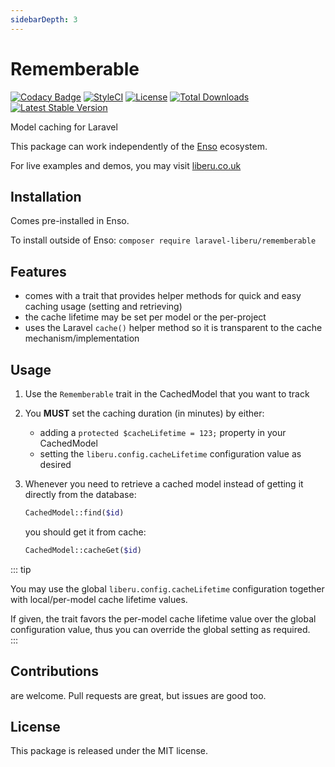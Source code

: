 ```yaml
---
sidebarDepth: 3
---
```


# Rememberable

[![Codacy Badge](https://api.codacy.com/project/badge/Grade/2eba208ec82d485786715915ec75f8bf)](https://www.codacy.com/app/laravel-liberu/rememberable?utm_source=github.com&amp;utm_medium=referral&amp;utm_content=laravel-liberu/rememberable&amp;utm_campaign=Badge_Grade)
[![StyleCI](https://github.styleci.io/repos/90758167/shield?branch=master)](https://github.styleci.io/repos/90758167)
[![License](https://poser.pugx.org/laravel-liberu/rememberable/license)](https://packagist.org/packages/laravel-liberu/rememberable)
[![Total Downloads](https://poser.pugx.org/laravel-liberu/rememberable/downloads)](https://packagist.org/packages/laravel-liberu/rememberable)
[![Latest Stable Version](https://poser.pugx.org/laravel-liberu/rememberable/version)](https://packagist.org/packages/laravel-liberu/rememberable)

Model caching for Laravel

This package can work independently of the [Enso](https://github.com/laravel-liberu/Enso) ecosystem.

For live examples and demos, you may visit [liberu.co.uk](https://www.liberu.co.uk)

## Installation

Comes pre-installed in Enso.

To install outside of Enso: `composer require laravel-liberu/rememberable`

## Features

- comes with a trait that provides helper methods for quick and easy caching usage (setting and retrieving)
- the cache lifetime may be set per model or the per-project
- uses the Laravel `cache()` helper method so it is transparent to the cache mechanism/implementation

## Usage

1. Use the `Rememberable` trait in the CachedModel that you want to track

2. You **MUST** set the caching duration (in minutes) by either:
    - adding a `protected $cacheLifetime = 123;` property in your CachedModel
    - setting the `liberu.config.cacheLifetime` configuration value as desired

3. Whenever you need to retrieve a cached model instead of getting it directly from the database:

    ```php
    CachedModel::find($id)
    ```

    you should get it from cache:

    ```php
    CachedModel::cacheGet($id)
    ```

::: tip

You may use the global `liberu.config.cacheLifetime` configuration together with local/per-model 
cache lifetime values. 

If given, the trait favors the per-model cache lifetime value over the global configuration value,
thus you can override the global setting as required.  
::: 

## Contributions

are welcome. Pull requests are great, but issues are good too.

## License

This package is released under the MIT license.
